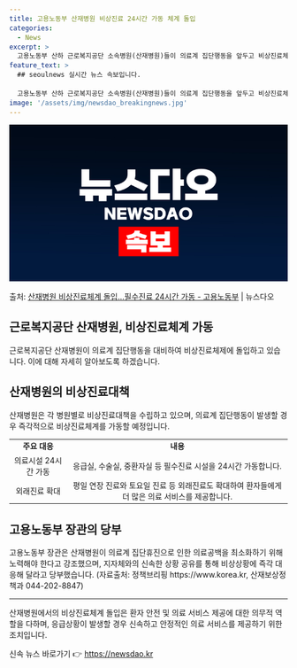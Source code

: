 ```yaml
---
title: 고용노동부 산재병원 비상진료 24시간 가동 체계 돌입
categories:
  - News
excerpt: >
  고용노동부 산하 근로복지공단 소속병원(산재병원)들이 의료계 집단행동을 앞두고 비상진료체제에 돌입한다. 20일…
feature_text: >
  ## seoulnews 실시간 뉴스 속보입니다.

  고용노동부 산하 근로복지공단 소속병원(산재병원)들이 의료계 집단행동을 앞두고 비상진료체제에 돌입한다. 20일…
image: '/assets/img/newsdao_breakingnews.jpg'
---
```


![뉴스다오 속보](/assets/img/newsdao_breakingnews.jpg)

<p>출처: <a href="https://newsdao.kr/3192" rel="dofollow">산재병원 비상진료체계 돌입…필수진료 24시간 가동 - 고용노동부</a> | 뉴스다오</p>

<h2 data-ke-size="size26">근로복지공단 산재병원, 비상진료체계 가동</h2>
<p data-ke-size="size16">근로복지공단 산재병원이 의료계 집단행동을 대비하여 비상진료체제에 돌입하고 있습니다. 이에 대해 자세히 알아보도록 하겠습니다.</p>

<h2>산재병원의 비상진료대책</h2>
<p data-ke-size="size16">산재병원은 각 병원별로 비상진료대책을 수립하고 있으며, 의료계 집단행동이 발생할 경우 즉각적으로 비상진료체계를 가동할 예정입니다.</p>
<table>
   <tbody>
      <tr>
         <td style="text-align: center; height: 17px;"><b>주요 대응</b></td>
         <td style="text-align: center; height: 17px;"><b>내용</b></td>
      </tr>
      <tr>
         <td style="text-align: center; height: 17px;">의료시설 24시간 가동</td>
         <td style="text-align: center; height: 17px;">응급실, 수술실, 중환자실 등 필수진료 시설을 24시간 가동합니다.</td>
      </tr>
      <tr>
         <td style="text-align: center; height: 17px;">외래진료 확대</td>
         <td style="text-align: center; height: 17px;">평일 연장 진료와 토요일 진료 등 외래진료도 확대하여 환자들에게 더 많은 의료 서비스를 제공합니다.</td>
      </tr>
   </tbody>
</table>

<h2>고용노동부 장관의 당부</h2>
<p data-ke-size="size16">고용노동부 장관은 산재병원이 의료계 집단휴진으로 인한 의료공백을 최소화하기 위해 노력해야 한다고 강조했으며, 지자체와의 신속한 상황 공유를 통해 비상상황에 즉각 대응해 달라고 당부했습니다. (자료출처: 정책브리핑 https://www.korea.kr, 산재보상정책과 044-202-8847)</p>
<hr>
<p data-ke-size="size16">산재병원에서의 비상진료체계 돌입은 환자 안전 및 의료 서비스 제공에 대한 의무적 역할을 다하며, 응급상황이 발생할 경우 신속하고 안정적인 의료 서비스를 제공하기 위한 조치입니다.</p> 

신속 뉴스 바로가기 👉 <a href="https://newsdao.kr" rel="dofollow">https://newsdao.kr</a>



